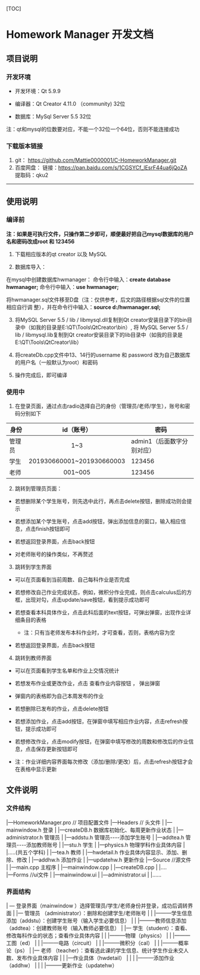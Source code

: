 [TOC]

# Homework Manager 开发文档

## 项目说明

### 开发环境

- 开发环境：Qt 5.9.9

- 编译器：Qt Creator 4.11.0 （community)  32位

- 数据库：MySql Server 5.5  32位

注：qt和mysql的位数要对应，不能一个32位一个64位，否则不能连接成功

### 下载版本链接

1. git： https://github.com/Mattie0000001/C-HomeworkManager.git
2. 百度网盘： 链接：https://pan.baidu.com/s/1CGSYCf_lEsrF44ua6jQoZA 
   提取码：qku2

------

## 使用说明

### 编译前

**注：如果是可执行文件，只操作第二步即可，顺便最好把自己mysql数据库的用户名和密码改成root 和 123456**

1.  下载相应版本的qt creator 以及 MySQL

2.  数据库导入：

   在mysql中创建数据库hwmanager： 
     命令行中输入：**create database hwmanager;**
     命令行中输入：**use hwmanager;**

   将hwmanager.sql文件移至D盘（注：仅供参考，后文的路径根据sql文件的位置相应自行调  整），并在命令行中输入：**source d:/hwmanager.sql;**

3. 将MySQL Server 5.5 / lib / libmysql.dll复制到Qt creator安装目录下的bin目录中（如我的目录是E:\QT\Tools\QtCreator\bin）, 将 MySQL Server 5.5 / lib / libmysql.lib复制到Qt creator安装目录下的lib目录中（如我的目录是E:\QT\Tools\QtCreator\lib）

4.  将createDb.cpp文件中13、14行的username 和 password 改为自己数据库的用户名（一般默认为root）和密码

5.  操作完成后，即可编译

### 使用中

1.  在登录页面，通过点击radio选择自己的身份（管理员/老师/学生），账号和密码分别如下

| 身份   |        id（账号）         | 密码                       |
| ------ | :-----------------------: | -------------------------- |
| 管理员 |            1~3            | admin1（后面数字分别对应） |
| 学生   | 201930660001~201930660003 | 123456                     |
| 老师   |          001~005          | 123456                     |

2.  跳转到管理员页面：

+ 若想删除某个学生账号，则先选中此行，再点击delete按钮，删除成功则会提示

+ 若想添加某个学生账号，点击add按钮，弹出添加信息的窗口，输入相应信息，点击finish按钮即可

+ 若想返回登录界面，点击back按钮

+ 对老师账号的操作类似，不再赘述

3.  跳转到学生界面

+ 可以在页面看到当前周数、自己每科作业是否完成

+ 若想修改自己作业完成状态，例如，微积分作业完成，则点击calculus后的方框，出现对勾，点击update/save按钮，看到提示成功即可

+ 若想查看本科具体作业，点击此科后面的text按钮，可弹出弹窗，出现作业详细条目的表格
  - 注：只有当老师发布本科作业时，才可查看，否则，表格内容为空

+ 若想返回登录界面，点击back按钮

4.   跳转到教师界面

+ 可以在页面看到学生名单和作业上交情况统计

+ 若想发布作业或更改作业，点击 查看作业内容按钮 ， 弹出弹窗

 - 弹窗内的表格即为自己本周发布的作业

 - 若想删除已发布的作业，点击delete按钮

 - 若想添加作业，点击add按钮，在弹窗中填写相应作业内容，点击refresh按钮，提示成功即可

 - 若想修改作业，点击modify按钮，在弹窗中填写修改的周数和修改后的作业信息，点击保存更新按钮即可

 - 注：作业详细内容界面每次修改（添加/删除/更改）后，点击refresh按钮才会在表格中显示更新

## 文件说明

### 文件结构

|—HomeworkManager.pro          // 项目配置文件
|—Headers                                      // 头文件
|   |—mainwindow.h                               登录
|   |—createDB.h                                     数据库初始化、每周更新作业状态
|   |—administrator.h                             管理员
|   |—addstu.h                                         管理员----添加学生账号
|   |—addtea.h                                         管理员----添加教师账号
|   |—stu.h                                                学生
|   |—physics.h                                         物理学科作业具体内容
|   |.....(共五个学科)
|   |—tea.h                                                教师
|   |—hwdetail.h                                      作业具体内容显示、添加、删除、修改
|   |—addhw.h                                          添加作业
|   |—updatehw.h                                    更新作业
|—Source                                         //源文件
|   |—main.cpp                                       主程序
|   |—mainwindow.cpp
|   |—createDB.cpp
|   |....                        
|—Forms                                          //ui文件
|   |—mainwindow.ui
|   |—administrator.ui
|   |......

### 界面结构

| — 登录界面（mainwindow ）选择管理员/学生/老师身份并登录，成功后调转界面
|     |— 管理员 （administrator）：删除和创建学生/老师账号
|     |     |———学生信息添加（addstu）：创建学生账号（输入学生必要信息）
|     |     |———教师信息添加（addtea）：创建教师账号（输入教师必要信息）
|     |— 学生（student）：查看、修改每科作业的状态；查看作业具体内容
|     |     |———物理（physics）
|     |     |———工图（ed）
|     |     |———电路（circuit）
|     |     |———微积分（cal）
|     |     |———概率论（ps）
|     |— 老师 （teacher）：查看选此课的学生信息、统计学生作业未交人数、发布作业具体内容
|     |     |—作业具体（hwdetail）
|     |     |    |———添加作业（addhw）
|     |     |    |———更新作业（updatehw）



